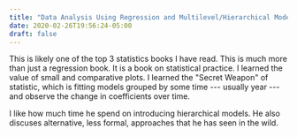```yaml
---
title: "Data Analysis Using Regression and Multilevel/Hierarchical Models"
date: 2020-02-26T19:56:24-05:00
draft: false
---
```


This is likely one of the top 3 statistics books I have read. This is much more than just a
regression book. It is a book on statistical practice. I learned the value of
small and comparative plots. I learned the "Secret Weapon" of statistic, which
is fitting models grouped by some time --- usually year --- and observe the
change in coefficients over time. 

I like how much time he spend on introducing hierarchical models. He also
discuses alternative, less formal, approaches that he has seen in the wild. 

